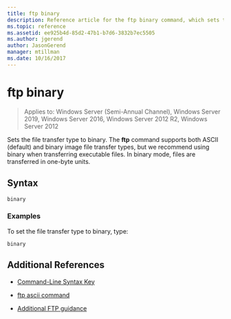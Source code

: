 ```yaml
---
title: ftp binary
description: Reference article for the ftp binary command, which sets the file transfer type to binary.
ms.topic: reference
ms.assetid: ee925b4d-85d2-47b1-b7d6-3832b7ec5505
ms.author: jgerend
author: JasonGerend
manager: mtillman
ms.date: 10/16/2017
---
```


# ftp binary

> Applies to: Windows Server (Semi-Annual Channel), Windows Server 2019, Windows Server 2016, Windows Server 2012 R2, Windows Server 2012

Sets the file transfer type to binary. The **ftp** command supports both ASCII (default) and binary image file transfer types, but we recommend using binary when transferring executable files. In binary mode, files are transferred in one-byte units.

## Syntax

```
binary
```

### Examples

To set the file transfer type to binary, type:

```
binary
```

## Additional References

- [Command-Line Syntax Key](command-line-syntax-key.md)

- [ftp ascii command](ftp-ascii.md)

- [Additional FTP guidance](/previous-versions/orphan-topics/ws.10/cc756013(v=ws.10))
